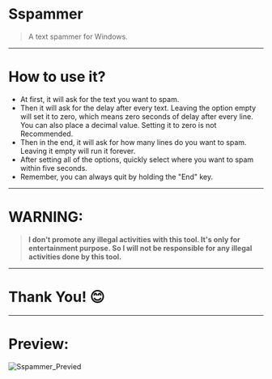 # Sspammer
> A text spammer for Windows.
***
# How to use it?
* At first, it will ask for the text you want to spam.
* Then it will ask for the delay after every text. Leaving the option empty will set it to zero, which means zero seconds of delay after every line. You can also place a decimal value. Setting it to zero is not Recommended.
* Then in the end, it will ask for how many lines do you want to spam. Leaving it empty will run it forever.
* After setting all of the options, quickly select where you want to spam within five seconds.
* Remember, you can always quit by holding the "End" key.
***
# WARNING: 
> **I don't promote any illegal activities with this tool. It's only for entertainment purpose. So I will not be responsible for any illegal activities done by this tool.**
***
# Thank You! 😊
***
# Preview:
![Sspammer_Previed](https://user-images.githubusercontent.com/73626726/140481422-11dfc4a9-310b-4e71-b152-5eaa967c939e.png)
